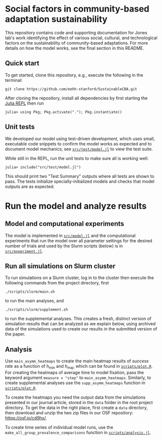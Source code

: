 # Social factors in community-based adaptation sustainability

This repository contains code and supporting documentation for Jones lab's work
identifying the effect of various social, cultural, and technological factors on
the sustainability of community-based adaptations. For more details on how the
model works, see the final section in this README.


## Quick start

To get started, clone this repository, e.g., execute the following in the
terminal: 

```
git clone https://github.com/eehh-stanford/SustainableCBA.git
```

After cloning the repository, install all dependencies by first starting the
[Julia REPL](https://docs.julialang.org/en/v1/stdlib/REPL/) then run

```
julia> using Pkg; Pkg.activate("."); Pkg.instantiate()
```

## Unit tests

We developed our model using test-driven development, which uses small, executable code snippets to confirm the model works as expected and to document model mechanics; see [`src/test/model.jl`](https://github.com/eehh-stanford/SustainableCBA/blob/main/src/test/model.jl) to view the test suite.

While still in the REPL, run the unit tests to make sure all is working well:

```
julia> include("src/test/model.jl")
```

This should print two "Test Summary" outputs where all tests are shown to pass.
The tests initialize specially-initialized models and checks that model outputs
are as expected. 

# Run the model and analyze results

## Model and computational experiments

The model is implemented in [`src/model.jl`](src/model.jl) and the computational experiments that run the model over all parameter settings for the desired number of trials and used by the Slurm scripts (below) is in [`src/experiment.jl`](src/experiment.jl).

## Run all simulations on Slurm cluster

To run simulations on a Slurm cluster, log in to the cluster then execute the following commands from the project directory, first
```
./scripts/slurm/main.sh
```
to run the main analyses, and
```
./scripts/slurm/supplement.sh
```
to run the supplemental analyses. This creates a fresh, distinct version of simulation results that can be analyzed as we explain below, using archived data of the simulations used to create our results in the submitted version of the paper.

## Analysis

Use `main_asymm_heatmaps` to create the main heatmap results of _success rate_ as a function of $h_\mathrm{min}$ and $h_\mathrm{maj}$, which can be found in [`scripts/plot.R`](https://github.com/eehh-stanford/SustainableCBA/blob/main/scripts/plot.R#L72). For creating the heatmaps of average time to model fixation, pass the keyword argument `measure = "step"` to `main_asymm_heatmaps`. Similarly, to create supplemental analyses use the `supp_asymm_heatmaps` function in [`scripts/plot.R`](https://github.com/eehh-stanford/SustainableCBA/blob/main/scripts/plot.R#L15).

To create the heatmaps you need the output data from the simulations presented in our journal article, stored in the `data` folder in the root project directory. To get the data in the right place, first create a `data` directory, then download and unzip the two zip files in our OSF repository: https://osf.io/cd9hx/. 

To create time series of individual model runs, use the `make_all_group_prevalence_comparisons` function in [`scripts/analysis.jl`](https://github.com/eehh-stanford/SustainableCBA/blob/main/scripts/analysis.jl#L290).
